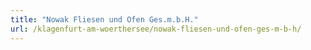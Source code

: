 ```yaml
---
title: "Nowak Fliesen und Ofen Ges.m.b.H."
url: /klagenfurt-am-woerthersee/nowak-fliesen-und-ofen-ges-m-b-h/
---
```


